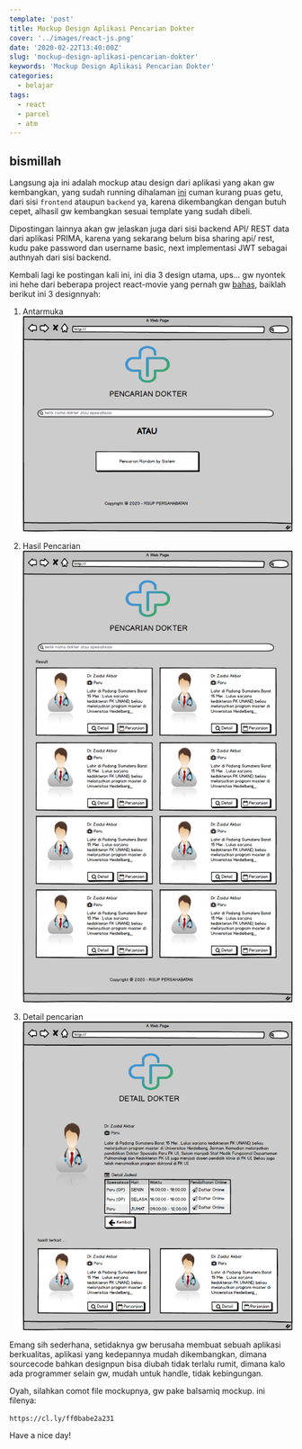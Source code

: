 ```yaml
---
template: 'post'
title: Mockup Design Aplikasi Pencarian Dokter
cover: '../images/react-js.png'
date: '2020-02-22T13:40:00Z'
slug: 'mockup-design-aplikasi-pencarian-dokter'
keywords: 'Mockup Design Aplikasi Pencarian Dokter'
categories:
  - belajar
tags:
  - react
  - parcel
  - atm
---
```


## bismillah

Langsung aja ini adalah mockup atau design dari aplikasi yang akan gw kembangkan, yang sudah running dihalaman [ini](https://rsuppersahabatan.co.id/dokter) cuman kurang puas getu, dari sisi `frontend` ataupun `backend` ya, karena dikembangkan dengan butuh cepet, alhasil gw kembangkan sesuai template yang sudah dibeli.

Dipostingan lainnya akan gw jelaskan juga dari sisi backend API/ REST data dari aplikasi PRIMA, karena yang sekarang belum bisa sharing api/ rest, kudu pake password dan username basic, next implementasi JWT sebagai authnyah dari sisi backend.

Kembali lagi ke postingan kali ini, ini dia 3 design utama, ups... gw nyontek ini hehe dari beberapa project react-movie yang pernah gw [bahas](source-react-movie-di-github-siap-dibedah), baiklah berikut ini 3 designnyah:

1. Antarmuka
   ![antarmuka](../images/HALAMAN-DEPAN.png)

2. Hasil Pencarian
   ![hasil pencarian](../images/HASIL-PENCARIAN.png)

3. Detail pencarian
   ![detail pencarian](../images/DETAIL-DOKTER.png)

Emang sih sederhana, setidaknya gw berusaha membuat sebuah aplikasi berkualitas, aplikasi yang kedepannya mudah dikembangkan, dimana sourcecode bahkan designpun bisa diubah tidak terlalu rumit, dimana kalo ada programmer selain gw, mudah untuk handle, tidak kebingungan.

Oyah, silahkan comot file mockupnya, gw pake balsamiq mockup. ini filenya:

`https://cl.ly/ff0babe2a231`

Have a nice day!